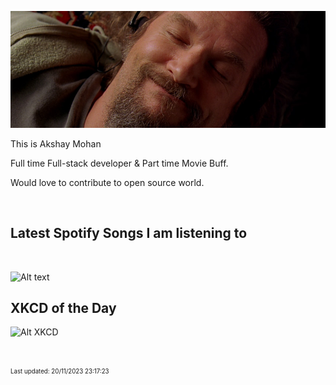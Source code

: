[![Akshay's GitHub Banner](./assets/bigLebowski.jpg)](https://github.com/AkshayHere)

This is Akshay Mohan

Full time Full-stack developer & Part time Movie Buff.

Would love to contribute to open source world.

<!-- ## &#x1f4c8; GitHub Stats

<br>
<a href="https://github.com/akshayhere">
  <img align="center" style="margin:0.5rem" src="https://dudes-abides-this-github-stats.vercel.app/api/top-langs/?username=akshayhere&layout=compact&hide=html,css&disable_animations=true&theme=cobalt&card_width=410px" alt="Akshay's GitHub Stats" />
</a> -->

<br>

## Latest Spotify Songs I am listening to

<br>

![Alt text](https://spotify-recently-played-readme.vercel.app/api?user=akshay_here&unique={true|1|on|yes})

## XKCD of the Day

![Alt XKCD](https://imgs.xkcd.com/comics/flawed_data.png)


<!-- ## 📣 Random Quote from characters of the Office TV Series (US version)

> {office_quote}
>
> <p>{office_character}</p>

_Quote requested from [The Office API](https://www.officeapi.dev/)_ -->

<br>

<sub><sup>Last updated: 20/11/2023 23:17:23</sup></sub>
